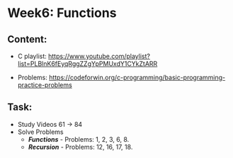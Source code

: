 # Week6: Functions
## Content:
- C playlist:
https://www.youtube.com/playlist?list=PLBlnK6fEyqRggZZgYpPMUxdY1CYkZtARR


- Problems: https://codeforwin.org/c-programming/basic-programming-practice-problems

## Task:
- Study Videos 61 → 84
- Solve Problems   
   - ***Functions*** - Problems: 1, 2, 3, 6, 8.
    - ***Recursion*** - Problems: 12, 16, 17, 18.